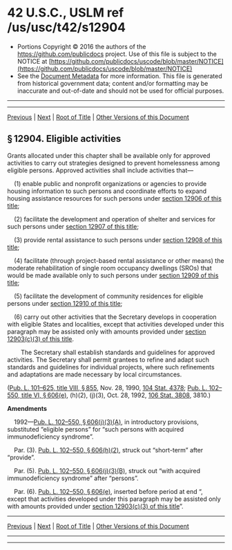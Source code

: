 ---
---

# 42 U.S.C., USLM ref /us/usc/t42/s12904

* Portions Copyright © 2016 the authors of the https://github.com/publicdocs project.
  Use of this file is subject to the NOTICE at [https://github.com/publicdocs/uscode/blob/master/NOTICE](https://github.com/publicdocs/uscode/blob/master/NOTICE)
* See the [Document Metadata](././../../../..//README.md) for more information.
  This file is generated from historical government data; content and/or formatting may be inaccurate and out-of-date and should not be used for official purposes.

----------
----------

[Previous](./../../../..//us/usc/t42/ch131/m__us_usc_t42_s12903.md) | [Next](./../../../..//us/usc/t42/ch131/m__us_usc_t42_s12905.md) | [Root of Title](./../../../../) | [Other Versions of this Document](https://publicdocs.github.io/go/links?ns=uslm&ref=%2Fus%2Fusc%2Ft42%2Fs12904)

## § 12904. Eligible activities

Grants allocated under this chapter shall be available only for approved activities to carry out strategies designed to prevent homelessness among eligible persons. Approved activities shall include activities that—

    (1) enable public and nonprofit organizations or agencies to provide housing information to such persons and coordinate efforts to expand housing assistance resources for such persons under [section 12906 of this title][/us/usc/t42/s12906];

    (2) facilitate the development and operation of shelter and services for such persons under [section 12907 of this title][/us/usc/t42/s12907];

    (3) provide rental assistance to such persons under [section 12908 of this title][/us/usc/t42/s12908];

    (4) facilitate (through project-based rental assistance or other means) the moderate rehabilitation of single room occupancy dwellings (SROs) that would be made available only to such persons under [section 12909 of this title][/us/usc/t42/s12909];

    (5) facilitate the development of community residences for eligible persons under [section 12910 of this title][/us/usc/t42/s12910];

    (6) carry out other activities that the Secretary develops in cooperation with eligible States and localities, except that activities developed under this paragraph may be assisted only with amounts provided under [section 12903(c)(3) of this title][/us/usc/t42/s12903/c/3].

        The Secretary shall establish standards and guidelines for approved activities. The Secretary shall permit grantees to refine and adapt such standards and guidelines for individual projects, where such refinements and adaptations are made necessary by local circumstances.

([Pub. L. 101–625, title VIII, § 855][/us/pl/101/625/s855], Nov. 28, 1990, [104 Stat. 4378][/us/stat/104/4378]; [Pub. L. 102–550, title VI, § 606(e)][/us/pl/102/550/s606/e], (h)(2), (j)(3), Oct. 28, 1992, [106 Stat. 3808][/us/stat/106/3808], 3810.)

 __Amendments__ 

    1992—[Pub. L. 102–550, § 606(j)(3)(A)][/us/pl/102/550/s606/j/3/A], in introductory provisions, substituted “eligible persons” for “such persons with acquired immunodeficiency syndrome”.

    Par. (3). [Pub. L. 102–550, § 606(h)(2)][/us/pl/102/550/s606/h/2], struck out “short-term” after “provide”.

    Par. (5). [Pub. L. 102–550, § 606(j)(3)(B)][/us/pl/102/550/s606/j/3/B], struck out “with acquired immunodeficiency syndrome” after “persons”.

    Par. (6). [Pub. L. 102–550, § 606(e)][/us/pl/102/550/s606/e], inserted before period at end “, except that activities developed under this paragraph may be assisted only with amounts provided under [section 12903(c)(3) of this title][/us/usc/t42/s12903/c/3]”.

----------

[Previous](./../../../..//us/usc/t42/ch131/m__us_usc_t42_s12903.md) | [Next](./../../../..//us/usc/t42/ch131/m__us_usc_t42_s12905.md) | [Root of Title](./../../../../) | [Other Versions of this Document](https://publicdocs.github.io/go/links?ns=uslm&ref=%2Fus%2Fusc%2Ft42%2Fs12904)

----------
----------

[/us/usc/t42/s12906]: https://publicdocs.github.io/go/links?ns=uslm&ref=%2Fus%2Fusc%2Ft42%2Fs12906
[/us/usc/t42/s12907]: https://publicdocs.github.io/go/links?ns=uslm&ref=%2Fus%2Fusc%2Ft42%2Fs12907
[/us/usc/t42/s12908]: https://publicdocs.github.io/go/links?ns=uslm&ref=%2Fus%2Fusc%2Ft42%2Fs12908
[/us/usc/t42/s12909]: https://publicdocs.github.io/go/links?ns=uslm&ref=%2Fus%2Fusc%2Ft42%2Fs12909
[/us/usc/t42/s12910]: https://publicdocs.github.io/go/links?ns=uslm&ref=%2Fus%2Fusc%2Ft42%2Fs12910
[/us/usc/t42/s12903/c/3]: https://publicdocs.github.io/go/links?ns=uslm&ref=%2Fus%2Fusc%2Ft42%2Fs12903%2Fc%2F3
[/us/pl/101/625/s855]: https://publicdocs.github.io/go/links?ns=uslm&ref=%2Fus%2Fpl%2F101%2F625%2Fs855
[/us/stat/104/4378]: https://publicdocs.github.io/go/links?ns=uslm&ref=%2Fus%2Fstat%2F104%2F4378
[/us/pl/102/550/s606/e]: https://publicdocs.github.io/go/links?ns=uslm&ref=%2Fus%2Fpl%2F102%2F550%2Fs606%2Fe
[/us/stat/106/3808]: https://publicdocs.github.io/go/links?ns=uslm&ref=%2Fus%2Fstat%2F106%2F3808
[/us/pl/102/550/s606/j/3/A]: https://publicdocs.github.io/go/links?ns=uslm&ref=%2Fus%2Fpl%2F102%2F550%2Fs606%2Fj%2F3%2FA
[/us/pl/102/550/s606/h/2]: https://publicdocs.github.io/go/links?ns=uslm&ref=%2Fus%2Fpl%2F102%2F550%2Fs606%2Fh%2F2
[/us/pl/102/550/s606/j/3/B]: https://publicdocs.github.io/go/links?ns=uslm&ref=%2Fus%2Fpl%2F102%2F550%2Fs606%2Fj%2F3%2FB
[/us/pl/102/550/s606/e]: https://publicdocs.github.io/go/links?ns=uslm&ref=%2Fus%2Fpl%2F102%2F550%2Fs606%2Fe
[/us/usc/t42/s12903/c/3]: https://publicdocs.github.io/go/links?ns=uslm&ref=%2Fus%2Fusc%2Ft42%2Fs12903%2Fc%2F3


